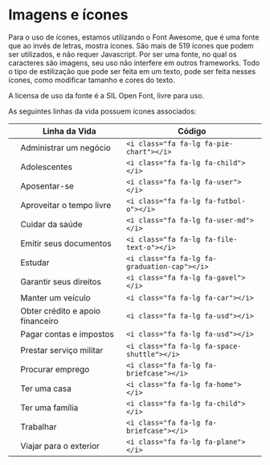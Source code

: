 # Imagens e ícones

Para o uso de ícones, estamos utilizando o Font Awesome, que é uma fonte que ao invés de letras, mostra ícones. São mais de 519 ícones que podem ser utilizados, e não requer Javascript. Por ser uma fonte, no qual os caracteres são imagens, seu uso não interfere em outros frameworks. Todo o tipo de estilização que pode ser feita em um texto, pode ser feita nesses ícones, como modificar tamanho e cores do texto.

A licensa de uso da fonte é a SIL Open Font, livre para uso.

<link rel="stylesheet" href="//maxcdn.bootstrapcdn.com/font-awesome/4.3.0/css/font-awesome.min.css">

As seguintes linhas da vida possuem ícones associados:

|                                            | Linha da Vida                    | Código                                          |
| -------------------------------------------|----------------------------------|-------------------------------------------------|
| <i class="fa fa-lg fa-pie-chart"></i>      | Administrar um negócio           | ```<i class="fa fa-lg fa-pie-chart"></i>```     |
| <i class="fa fa-lg fa-child"></i>          | Adolescentes                     | ```<i class="fa fa-lg fa-child"></i>```         |
| <i class="fa fa-lg fa-user"></i>           | Aposentar-se                     | ```<i class="fa fa-lg fa-user"></i>```          |
| <i class="fa fa-lg fa-futbol-o"></i>       | Aproveitar o tempo livre         | ```<i class="fa fa-lg fa-futbol-o"></i>```      |
| <i class="fa fa-lg fa-user-md"></i>        | Cuidar da saúde                  | ```<i class="fa fa-lg fa-user-md"></i>```       |
| <i class="fa fa-lg fa-file-text-o"></i>    | Emitir seus documentos           | ```<i class="fa fa-lg fa-file-text-o"></i>```   |
| <i class="fa fa-lg fa-graduation-cap"></i> | Estudar                          | ```<i class="fa fa-lg fa-graduation-cap"></i>```|
| <i class="fa fa-lg fa-gavel"></i>          | Garantir seus direitos           | ```<i class="fa fa-lg fa-gavel"></i>```         |
| <i class="fa fa-lg fa-car"></i>            | Manter um veículo                | ```<i class="fa fa-lg fa-car"></i>```           |
| <i class="fa fa-lg fa-usd"></i>            | Obter crédito e apoio financeiro | ```<i class="fa fa-lg fa-usd"></i>```           |
| <i class="fa fa-lg fa-usd"></i>            | Pagar contas e impostos          | ```<i class="fa fa-lg fa-usd"></i>```           |
| <i class="fa fa-lg fa-space-shuttle"></i>  | Prestar serviço militar          | ```<i class="fa fa-lg fa-space-shuttle"></i>``` |
| <i class="fa fa-lg fa-briefcase"></i>      | Procurar emprego                 | ```<i class="fa fa-lg fa-briefcase"></i>```     |
| <i class="fa fa-lg fa-home"></i>           | Ter uma casa                     | ```<i class="fa fa-lg fa-home"></i>```          |
| <i class="fa fa-lg fa-child"></i>          | Ter uma família                  | ```<i class="fa fa-lg fa-child"></i>```         |
| <i class="fa fa-lg fa-briefcase"></i>      | Trabalhar                        | ```<i class="fa fa-lg fa-briefcase"></i>```     |
| <i class="fa fa-lg fa-plane"></i>          | Viajar para o exterior           | ```<i class="fa fa-lg fa-plane"></i>```         |
